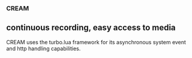 

### CREAM
## continuous recording, easy access to media

CREAM uses the turbo.lua framework for its asynchronous
system event and http handling capabilities.


